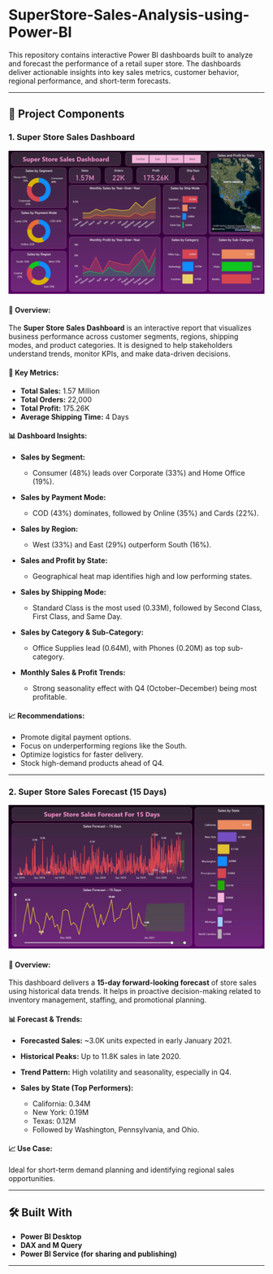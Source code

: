 # SuperStore-Sales-Analysis-using-Power-BI
This repository contains interactive Power BI dashboards built to analyze and forecast the performance of a retail super store. The dashboards deliver actionable insights into key sales metrics, customer behavior, regional performance, and short-term forecasts.

---

## 📁 Project Components

### 1. **Super Store Sales Dashboard**


![image alt](https://github.com/JISHNUPALIT/SuperStore-Sales-Analysis-using-Power-BI/blob/241d79e250a7f7684874b86a27eaea3cc7c9a0c9/Sales%20Dashboard.png)


#### 🧾 Overview:
The **Super Store Sales Dashboard** is an interactive report that visualizes business performance across customer segments, regions, shipping modes, and product categories. It is designed to help stakeholders understand trends, monitor KPIs, and make data-driven decisions.

#### 📌 Key Metrics:
- **Total Sales:** 1.57 Million  
- **Total Orders:** 22,000  
- **Total Profit:** 175.26K  
- **Average Shipping Time:** 4 Days  

#### 📊 Dashboard Insights:

- **Sales by Segment:**
  - Consumer (48%) leads over Corporate (33%) and Home Office (19%).

- **Sales by Payment Mode:**
  - COD (43%) dominates, followed by Online (35%) and Cards (22%).

- **Sales by Region:**
  - West (33%) and East (29%) outperform South (16%).

- **Sales and Profit by State:**
  - Geographical heat map identifies high and low performing states.

- **Sales by Shipping Mode:**
  - Standard Class is the most used (0.33M), followed by Second Class, First Class, and Same Day.

- **Sales by Category & Sub-Category:**
  - Office Supplies lead (0.64M), with Phones (0.20M) as top sub-category.

- **Monthly Sales & Profit Trends:**
  - Strong seasonality effect with Q4 (October–December) being most profitable.

#### 📈 Recommendations:
- Promote digital payment options.
- Focus on underperforming regions like the South.
- Optimize logistics for faster delivery.
- Stock high-demand products ahead of Q4.

---

### 2. **Super Store Sales Forecast (15 Days)**


![image alt](https://github.com/JISHNUPALIT/SuperStore-Sales-Analysis-using-Power-BI/blob/35dde1b0bb562f652aef0dbfc9bc4854376c8d9e/Sales%20forecast.png)


#### 🧾 Overview:
This dashboard delivers a **15-day forward-looking forecast** of store sales using historical data trends. It helps in proactive decision-making related to inventory management, staffing, and promotional planning.

#### 📊 Forecast & Trends:

- **Forecasted Sales:** ~3.0K units expected in early January 2021.
- **Historical Peaks:** Up to 11.8K sales in late 2020.
- **Trend Pattern:** High volatility and seasonality, especially in Q4.

- **Sales by State (Top Performers):**
  - California: 0.34M  
  - New York: 0.19M  
  - Texas: 0.12M  
  - Followed by Washington, Pennsylvania, and Ohio.

#### 📈 Use Case:
Ideal for short-term demand planning and identifying regional sales opportunities.

---

## 🛠 Built With

- **Power BI Desktop**
- **DAX and M Query**
- **Power BI Service (for sharing and publishing)**

---

